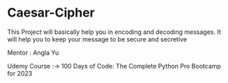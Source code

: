 # Caesar-Cipher

This Project will basically help you in encoding and decoding messages. It will help you to keep your message to be secure and secretive

Mentor : Angla Yu

Udemy Course :-> 100 Days of Code: The Complete Python Pro Bootcamp for 2023
